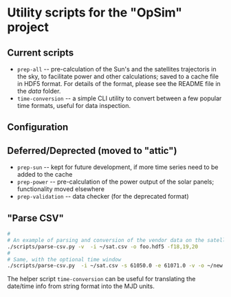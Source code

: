 # Utility scripts for the "OpSim" project

## Current scripts

* `prep-all` -- pre-calculation of the Sun's and the satellites trajectoris in the sky,
to facilitate power and other calculations; saved to a cache file in HDF5 format.
For details of the format, please see the README file in the _data_ folder.
* `time-conversion` -- a simple CLI utility to convert between a few popular time formats, useful for data inspection.

## Configuration


## Deferred/Deprected (moved to "attic")

* `prep-sun` -- kept for future development, if more time series need to be added to the cache
* `prep-power` -- pre-calculation of the power output of the solar panels; functionality moved elsewhere
* `prep-validation` -- data checker (for the deprecated format)

## "Parse CSV"

```bash
#
# An example of parsing and conversion of the vendor data on the satellite trajectory
./scripts/parse-csv.py -v  -i ~/sat.csv -o foo.hdf5 -f18,19,20
#
# Same, with the optional time window
./scripts/parse-csv.py  -i ~/sat.csv -s 61050.0 -e 61071.0 -v -o ~/new.hdf5 -f18,19,20
```

The helper script `time-conversion` can be useful for translating the date/time info from
string format into the MJD units.

